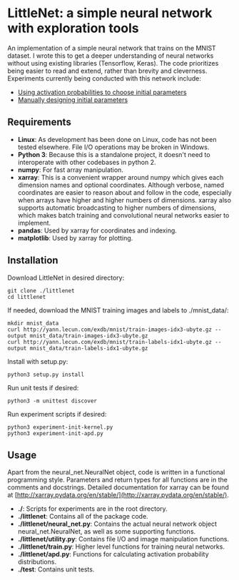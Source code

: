 LittleNet: a simple neural network with exploration tools
=========================================================
An implementation of a simple neural network that trains on the MNIST dataset. I wrote this to get a deeper understanding of neural networks without using existing libraries (Tensorflow, Keras). The code prioritizes being easier to read and extend, rather than brevity and cleverness. Experiments currently being conducted with this network include:

 - [Using activation probabilities to choose initial parameters](./experiment-init-apd.md)
 - [Manually designing initial parameters](./experiment-init-kernel.md)

Requirements
------------
 - __Linux__: As development has been done on Linux, code has not been tested elsewhere. File I/O operations may be broken in Windows.
 - __Python 3__: Because this is a standalone project, it doesn't need to interoperate with other codebases in python 2.
 - __numpy__: For fast array manipulation.
 - __xarray__: This is a convenient wrapper around numpy which gives each dimension names and optional coordinates. Although verbose, named coordinates are easier to reason about and follow in the code, especially when arrays have higher and higher numbers of dimensions. xarray also supports automatic broadcasting to higher numbers of dimensions, which makes batch training and convolutional neural networks easier to implement.
 - __pandas__: Used by xarray for coordinates and indexing.
 - __matplotlib__: Used by xarray for plotting.

Installation
------------
Download LittleNet in desired directory:

```
git clone ./littlenet
cd littlenet
```

If needed, download the MNIST training images and labels to ./mnist_data/:

```
mkdir mnist_data
curl http://yann.lecun.com/exdb/mnist/train-images-idx3-ubyte.gz --output mnist_data/train-images-idx3-ubyte.gz
curl http://yann.lecun.com/exdb/mnist/train-labels-idx1-ubyte.gz --output mnist_data/train-labels-idx1-ubyte.gz
```

Install with setup.py:

```
python3 setup.py install
```

Run unit tests if desired:

```
python3 -m unittest discover
```

Run experiment scripts if desired:

```
python3 experiment-init-kernel.py
python3 experiment-init-apd.py
```

Usage
-----
Apart from the neural_net.NeuralNet object, code is written in a functional programming style. Parameters and return types for all functions are in the comments and docstrings. Detailed documentation for xarray can be found at [http://xarray.pydata.org/en/stable/](http://xarray.pydata.org/en/stable/).

 - __./__: Scripts for experiments are in the root directory.
 - __./littlenet__: Contains all of the package code.
 - __./littlenet/neural_net.py__: Contains the actual neural network object neural_net.NeuralNet, as well as some supporting functions.
 - __./littlenet/utility.py__: Contains file I/O and image manipulation functions.
 - __./littlenet/train.py__: Higher level functions for training neural networks.
 - __./littlenet/apd.py__: Functions for calculating activation probability distributions.
 - __./test__: Contains unit tests.
